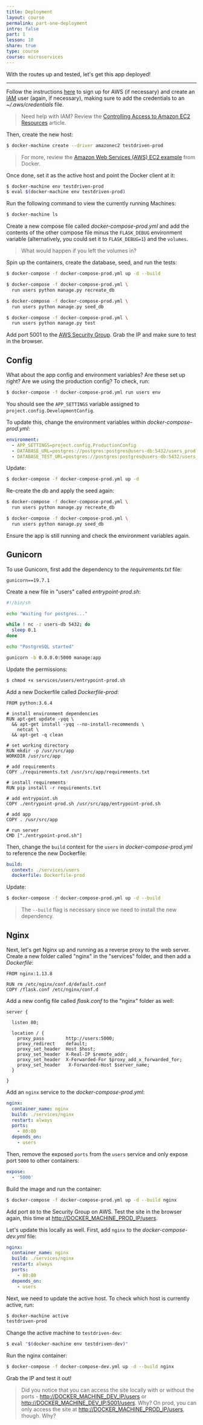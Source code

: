 ```yaml
---
title: Deployment
layout: course
permalink: part-one-deployment
intro: false
part: 1
lesson: 10
share: true
type: course
course: microservices
---
```


With the routes up and tested, let's get this app deployed!

---

Follow the instructions [here](http://docs.aws.amazon.com/AWSEC2/latest/UserGuide/get-set-up-for-amazon-ec2.html ) to sign up for AWS (if necessary) and create an [IAM](https://aws.amazon.com/iam/) user (again, if necessary), making sure to add the credentials to an *~/.aws/credentials* file.

> Need help with IAM? Review the [Controlling Access to Amazon EC2 Resources](http://docs.aws.amazon.com/AWSEC2/latest/UserGuide/UsingIAM.html) article.

Then, create the new host:

```sh
$ docker-machine create --driver amazonec2 testdriven-prod
```

> For more, review the [Amazon Web Services (AWS) EC2 example](https://docs.docker.com/machine/examples/aws/) from Docker.

Once done, set it as the active host and point the Docker client at it:

```sh
$ docker-machine env testdriven-prod
$ eval $(docker-machine env testdriven-prod)
```

Run the following command to view the currently running Machines:

```sh
$ docker-machine ls
```

Create a new compose file called *docker-compose-prod.yml* and add the contents of the other compose file minus the `FLASK_DEBUG` environment variable (alternatively, you could set it to `FLASK_DEBUG=1`) and the `volumes`.

> What would happen if you left the volumes in?

Spin up the containers, create the database, seed, and run the tests:

```sh
$ docker-compose -f docker-compose-prod.yml up -d --build

$ docker-compose -f docker-compose-prod.yml \
  run users python manage.py recreate_db

$ docker-compose -f docker-compose-prod.yml \
  run users python manage.py seed_db

$ docker-compose -f docker-compose-prod.yml \
  run users python manage.py test
```

Add port 5001 to the [AWS Security Group](http://stackoverflow.com/questions/26338301/ec2-how-to-add-port-8080-in-security-group). Grab the IP and make sure to test in the browser.

## Config

What about the app config and environment variables? Are these set up right? Are we using the production config? To check, run:

```sh
$ docker-compose -f docker-compose-prod.yml run users env
```

You should see the `APP_SETTINGS` variable assigned to `project.config.DevelopmentConfig`.

To update this, change the environment variables within *docker-compose-prod.yml*:

```yaml
environment:
  - APP_SETTINGS=project.config.ProductionConfig
  - DATABASE_URL=postgres://postgres:postgres@users-db:5432/users_prod
  - DATABASE_TEST_URL=postgres://postgres:postgres@users-db:5432/users_test
```

Update:

```sh
$ docker-compose -f docker-compose-prod.yml up -d
```

Re-create the db and apply the seed again:

```sh
$ docker-compose -f docker-compose-prod.yml \
  run users python manage.py recreate_db

$ docker-compose -f docker-compose-prod.yml \
  run users python manage.py seed_db
```

Ensure the app is still running and check the environment variables again.

## Gunicorn

To use Gunicorn, first add the dependency to the *requirements.txt* file:

```
gunicorn==19.7.1
```

Create a new file in "users" called *entrypoint-prod.sh*:

```sh
#!/bin/sh

echo "Waiting for postgres..."

while ! nc -z users-db 5432; do
  sleep 0.1
done

echo "PostgreSQL started"

gunicorn -b 0.0.0.0:5000 manage:app
```

Update the permissions:

```sh
$ chmod +x services/users/entrypoint-prod.sh
```

Add a new Dockerfile called *Dockerfile-prod*:

```
FROM python:3.6.4

# install environment dependencies
RUN apt-get update -yqq \
  && apt-get install -yqq --no-install-recommends \
    netcat \
  && apt-get -q clean

# set working directory
RUN mkdir -p /usr/src/app
WORKDIR /usr/src/app

# add requirements
COPY ./requirements.txt /usr/src/app/requirements.txt

# install requirements
RUN pip install -r requirements.txt

# add entrypoint.sh
COPY ./entrypoint-prod.sh /usr/src/app/entrypoint-prod.sh

# add app
COPY . /usr/src/app

# run server
CMD ["./entrypoint-prod.sh"]
```

Then, change the `build` context for the `users` in *docker-compose-prod.yml* to reference the new Dockerfile:

```yaml
build:
  context: ./services/users
  dockerfile: Dockerfile-prod
```

Update:

```sh
$ docker-compose -f docker-compose-prod.yml up -d --build
```

> The `--build` flag is necessary since we need to install the new dependency.

## Nginx

Next, let's get Nginx up and running as a reverse proxy to the web server. Create a new folder called "nginx" in the "services" folder, and then add a *Dockerfile*:

```
FROM nginx:1.13.8

RUN rm /etc/nginx/conf.d/default.conf
COPY /flask.conf /etc/nginx/conf.d
```

Add a new config file called *flask.conf* to the "nginx" folder as well:

```
server {

  listen 80;

  location / {
    proxy_pass        http://users:5000;
    proxy_redirect    default;
    proxy_set_header  Host $host;
    proxy_set_header  X-Real-IP $remote_addr;
    proxy_set_header  X-Forwarded-For $proxy_add_x_forwarded_for;
    proxy_set_header   X-Forwarded-Host $server_name;
  }

}
```

Add an `nginx` service to the *docker-compose-prod.yml*:

```yaml
nginx:
  container_name: nginx
  build: ./services/nginx
  restart: always
  ports:
    - 80:80
  depends_on:
    - users
```

Then, remove the exposed `ports` from the `users` service and only expose port `5000` to other containers:

```yaml
expose:
  - '5000'
```

Build the image and run the container:

```sh
$ docker-compose -f docker-compose-prod.yml up -d --build nginx
```

Add port `80` to the Security Group on AWS. Test the site in the browser again, this time at [http://DOCKER_MACHINE_PROD_IP/users](http://DOCKER_MACHINE_PROD_IP/users).

Let's update this locally as well. First, add `nginx` to the *docker-compose-dev.yml* file:

```yaml
nginx:
  container_name: nginx
  build: ./services/nginx
  restart: always
  ports:
    - 80:80
  depends_on:
    - users
```

Next, we need to update the active host. To check which host is currently active, run:

```sh
$ docker-machine active
testdriven-prod
```

Change the active machine to `testdriven-dev`:

```sh
$ eval "$(docker-machine env testdriven-dev)"
```

Run the nginx container:

```sh
$ docker-compose -f docker-compose-dev.yml up -d --build nginx
```

Grab the IP and test it out!

> Did you notice that you can access the site locally with or without the ports - [http://DOCKER_MACHINE_DEV_IP/users](http://DOCKER_MACHINE_DEV_IP/users) or [http://DOCKER_MACHINE_DEV_IP:5001/users](http://DOCKER_MACHINE_IP:5001/users). Why? On prod, you can only access the site at [http://DOCKER_MACHINE_PROD_IP/users](http://DOCKER_MACHINE_PROD_IP/users), though. Why?
